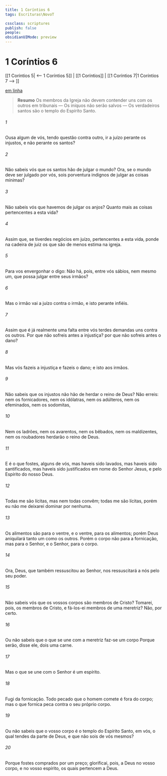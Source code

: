 ```yaml
---
title: 1 Coríntios 6
tags: Escrituras\NovoT

cssclass: scriptures
publish: false
people:
obsidianUIMode: preview
---
```


# 1 Coríntios 6
[[1 Coríntios 5| <-- 1 Coríntios 5]] | [[1 Coríntios]] | [[1 Coríntios 7|1 Coríntios 7 --> ]]

[em linha](https://churchofjesuschrist.org/study/scriptures/nt/1-cor/6?lang=por)

> __Resumo__
Os membros da Igreja não devem contender uns com os outros em tribunais — Os iníquos não serão salvos — Os verdadeiros santos são o templo do Espírito Santo.

###### 1 
Ousa algum de vós, tendo  questão contra outro, ir a juízo perante os injustos, e não perante os santos?

###### 2 
Não sabeis vós que os santos hão de julgar o mundo? Ora, se o mundo deve ser julgado por vós, sois porventura indignos de julgar as coisas mínimas?

###### 3 
Não sabeis vós que havemos de julgar os anjos? Quanto mais as coisas pertencentes a esta vida?

###### 4 
Assim que, se tiverdes negócios em juízo, pertencentes a esta vida, ponde na cadeira de juiz os que são de menos estima na igreja.

###### 5 
Para vos envergonhar o digo: Não há, pois, entre vós sábios, nem mesmo um, que possa julgar entre seus irmãos?

###### 6 
Mas o irmão vai a juízo contra o irmão, e isto perante infiéis.

###### 7 
Assim que é já realmente uma falta entre vós terdes demandas uns contra os outros. Por que não sofreis antes a injustiça? por que não sofreis antes o dano?

###### 8 
Mas vós  fazeis a injustiça e fazeis o dano; e isto aos irmãos.

###### 9 
Não sabeis que os injustos não hão de herdar o reino de Deus? Não erreis: nem os fornicadores, nem os idólatras, nem os adúlteros, nem os efeminados, nem os sodomitas,

###### 10 
Nem os ladrões, nem os avarentos, nem os bêbados, nem os maldizentes, nem os roubadores herdarão o reino de Deus.

###### 11 
E é o que fostes, alguns de vós, mas haveis sido lavados, mas haveis sido santificados, mas haveis sido justificados em nome do Senhor Jesus, e pelo Espírito do nosso Deus.

###### 12 
Todas  me são lícitas, mas nem todas  convêm; todas  me são lícitas, porém eu não me deixarei dominar por nenhuma.

###### 13 
Os alimentos são para o ventre, e o ventre, para os alimentos; porém Deus aniquilará tanto um como os outros. Porém o corpo não  para a fornicação, mas para o Senhor, e o Senhor, para o corpo.

###### 14 
Ora, Deus, que também ressuscitou ao Senhor, nos ressuscitará a nós pelo seu poder.

###### 15 
Não sabeis vós que os vossos corpos são membros de Cristo? Tomarei, pois, os membros de Cristo, e fá-los-ei membros de uma meretriz? Não, por certo.

###### 16 
Ou não sabeis que o que se une com a meretriz faz-se um corpo  Porque serão, disse ele, dois uma  carne.

###### 17 
Mas o que se une com o Senhor é um  espírito.

###### 18 
Fugi da fornicação. Todo pecado que o homem comete é fora do corpo; mas o que fornica peca contra o seu próprio corpo.

###### 19 
Ou não sabeis que o vosso corpo é o templo do Espírito Santo,  em vós, o qual tendes da parte de Deus, e que não sois de vós mesmos?

###### 20 
Porque fostes comprados por um preço; glorificai, pois, a Deus no vosso corpo, e no vosso espírito, os quais pertencem a Deus.

